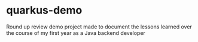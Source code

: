 # quarkus-demo
Round up review demo project made to document the lessons learned over the course of my first year as a Java backend developer
